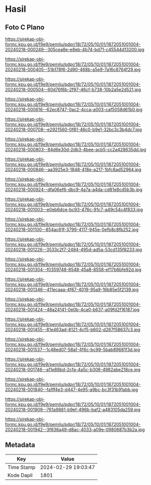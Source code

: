# Hasil

## Foto C Plano

https://sirekap-obj-formc.kpu.go.id/f9e9/pemilu/pdpr/18/72/05/10/01/1872051001004-20240218-000249--305cea8e-e8eb-4b74-bd71-c45544d13200.jpg

https://sirekap-obj-formc.kpu.go.id/f9e9/pemilu/pdpr/18/72/05/10/01/1872051001004-20240218-000405--51b178f6-2d90-468b-a5e9-7a16c8764f29.jpg

https://sirekap-obj-formc.kpu.go.id/f9e9/pemilu/pdpr/18/72/05/10/01/1872051001004-20240218-000504--60d76f6b-2f97-46cf-b738-10b2a5e2d521.jpg

https://sirekap-obj-formc.kpu.go.id/f9e9/pemilu/pdpr/18/72/05/10/01/1872051001004-20240218-000616--62ec8747-0ac2-4cca-a003-caf5058d61b0.jpg

https://sirekap-obj-formc.kpu.go.id/f9e9/pemilu/pdpr/18/72/05/10/01/1872051001004-20240218-000708--e2921560-0f81-46c0-b9e1-32bc3c3b4dc7.jpg

https://sirekap-obj-formc.kpu.go.id/f9e9/pemilu/pdpr/18/72/05/10/01/1872051001004-20240218-000803--84d6e30d-2db3-4bee-acb5-cc2a428635dd.jpg

https://sirekap-obj-formc.kpu.go.id/f9e9/pemilu/pdpr/18/72/05/10/01/1872051001004-20240218-000846--aa3925e3-1848-418e-a217-1bfc8ad52964.jpg

https://sirekap-obj-formc.kpu.go.id/f9e9/pemilu/pdpr/18/72/05/10/01/1872051001004-20240218-000924--dfa06ef6-dbc9-4a7a-a4da-cd81e8cd5b3b.jpg

https://sirekap-obj-formc.kpu.go.id/f9e9/pemilu/pdpr/18/72/05/10/01/1872051001004-20240218-001003--e0eb6dce-bc93-476c-91c7-a49c54c4f833.jpg

https://sirekap-obj-formc.kpu.go.id/f9e9/pemilu/pdpr/18/72/05/10/01/1872051001004-20240218-001100--854ac61f-3799-4117-945e-0efb8c8fb252.jpg

https://sirekap-obj-formc.kpu.go.id/f9e9/pemilu/pdpr/18/72/05/10/01/1872051001004-20240218-001226--3533c2f7-2484-495d-ad5a-53cd135f8233.jpg

https://sirekap-obj-formc.kpu.go.id/f9e9/pemilu/pdpr/18/72/05/10/01/1872051001004-20240218-001304--f0359748-8548-45a8-8558-ef17b6bfe92d.jpg

https://sirekap-obj-formc.kpu.go.id/f9e9/pemilu/pdpr/18/72/05/10/01/1872051001004-20240218-001346--411ecaaa-4f67-4019-95a9-16b85e5f2139.jpg

https://sirekap-obj-formc.kpu.go.id/f9e9/pemilu/pdpr/18/72/05/10/01/1872051001004-20240218-001424--48a24141-0e0b-4ca0-b637-a09fd2f16187.jpg

https://sirekap-obj-formc.kpu.go.id/f9e9/pemilu/pdpr/18/72/05/10/01/1872051001004-20240218-001455--81e463ad-8121-4cf5-b602-d267f58637c3.jpg

https://sirekap-obj-formc.kpu.go.id/f9e9/pemilu/pdpr/18/72/05/10/01/1872051001004-20240218-001537--1c48ed07-58a1-4f6c-bc99-5bab89681f3d.jpg

https://sirekap-obj-formc.kpu.go.id/f9e9/pemilu/pdpr/18/72/05/10/01/1872051001004-20240218-001746--a11e88bd-2cfa-4a5c-b306-4982abe218ce.jpg

https://sirekap-obj-formc.kpu.go.id/f9e9/pemilu/pdpr/18/72/05/10/01/1872051001004-20240218-001840--fa1ff4e3-d447-4e95-a9bc-bc3f31b91abb.jpg

https://sirekap-obj-formc.kpu.go.id/f9e9/pemilu/pdpr/18/72/05/10/01/1872051001004-20240218-001909--761a9881-b9ef-496b-baf2-a483105da259.jpg

https://sirekap-obj-formc.kpu.go.id/f9e9/pemilu/pdpr/18/72/05/10/01/1872051001004-20240218-001942--3f936a49-d8ac-4033-a09e-0980687b3b2a.jpg


## Metadata

| Key        | Value               |
| ---------- | ------------------- |
| Time Stamp | 2024-02-29 19:03:47 |
| Kode Dapil | 1801                |



